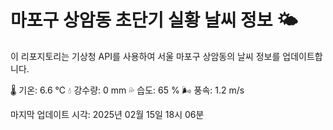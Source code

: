 
# 마포구 상암동 초단기 실황 날씨 정보 🌤️

이 리포지토리는 기상청 API를 사용하여 서울 마포구 상암동의 날씨 정보를 업데이트합니다. 

🌡️ 기온: 6.6 ℃
💧 강수량: 0 mm
💦 습도: 65 %
🌬️ 풍속: 1.2 m/s

마지막 업데이트 시각: 2025년 02월 15일 18시 06분    

